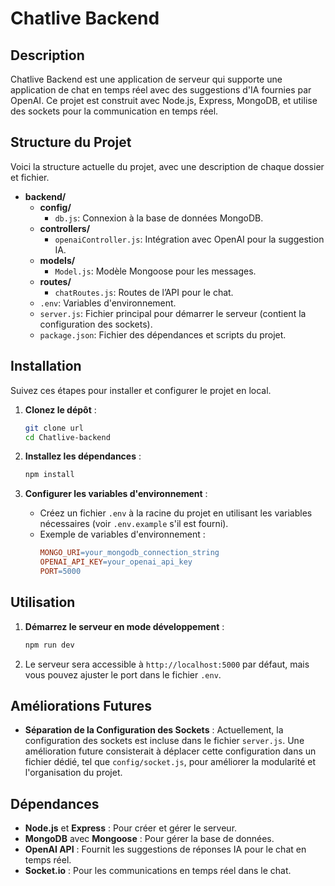 
# Chatlive Backend

## Description

Chatlive Backend est une application de serveur qui supporte une application de chat en temps réel avec des suggestions d'IA fournies par OpenAI. Ce projet est construit avec Node.js, Express, MongoDB, et utilise des sockets pour la communication en temps réel.

## Structure du Projet

Voici la structure actuelle du projet, avec une description de chaque dossier et fichier.

- **backend/**
  - **config/**
    - `db.js`: Connexion à la base de données MongoDB.
  - **controllers/**
    - `openaiController.js`: Intégration avec OpenAI pour la suggestion IA.
  - **models/**
    - `Model.js`: Modèle Mongoose pour les messages.
  - **routes/**
    - `chatRoutes.js`: Routes de l’API pour le chat.
  - `.env`: Variables d'environnement.
  - `server.js`: Fichier principal pour démarrer le serveur (contient la configuration des sockets).
  - `package.json`: Fichier des dépendances et scripts du projet.

## Installation

Suivez ces étapes pour installer et configurer le projet en local.

1. **Clonez le dépôt** :
   ```bash
   git clone url
   cd Chatlive-backend
   ```

2. **Installez les dépendances** :
   ```bash
   npm install
   ```

3. **Configurer les variables d'environnement** :
   - Créez un fichier `.env` à la racine du projet en utilisant les variables nécessaires (voir `.env.example` s'il est fourni).
   - Exemple de variables d'environnement :
     ```makefile
     MONGO_URI=your_mongodb_connection_string
     OPENAI_API_KEY=your_openai_api_key
     PORT=5000
     ```

## Utilisation

1. **Démarrez le serveur en mode développement** :
   ```bash
   npm run dev
   ```

2. Le serveur sera accessible à `http://localhost:5000` par défaut, mais vous pouvez ajuster le port dans le fichier `.env`.


## Améliorations Futures

- **Séparation de la Configuration des Sockets** : Actuellement, la configuration des sockets est incluse dans le fichier `server.js`. Une amélioration future consisterait à déplacer cette configuration dans un fichier dédié, tel que `config/socket.js`, pour améliorer la modularité et l'organisation du projet.

## Dépendances

- **Node.js** et **Express** : Pour créer et gérer le serveur.
- **MongoDB** avec **Mongoose** : Pour gérer la base de données.
- **OpenAI API** : Fournit les suggestions de réponses IA pour le chat en temps réel.
- **Socket.io** : Pour les communications en temps réel dans le chat.


